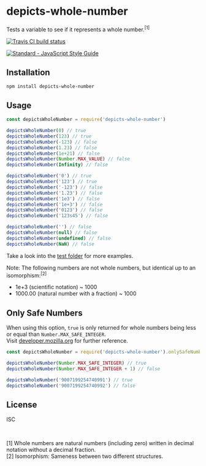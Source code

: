 
depicts-whole-number
====================

Tests a variable to see if it represents a whole number.<sup>[1]</sup>


[![Travis CI build status](https://travis-ci.org/nodexo/depicts-whole-number.svg?branch=master)](https://travis-ci.org/nodexo/depicts-whole-number)

[![Standard - JavaScript Style Guide](https://cdn.rawgit.com/feross/standard/master/badge.svg)](https://github.com/feross/standard)


Installation
------------

    npm install depicts-whole-number


Usage
-----

```javascript
const depictsWholeNumber = require('depicts-whole-number')

depictsWholeNumber(0) // true
depictsWholeNumber(123) // true
depictsWholeNumber(-123) // false
depictsWholeNumber(1.23) // false
depictsWholeNumber(1e+21) // false
depictsWholeNumber(Number.MAX_VALUE) // false
depictsWholeNumber(Infinity) // false

depictsWholeNumber('0') // true
depictsWholeNumber('123') // true
depictsWholeNumber('-123') // false
depictsWholeNumber('1.23') // false
depictsWholeNumber('1e3') // false
depictsWholeNumber('1e+3') // false
depictsWholeNumber('0123') // false
depictsWholeNumber('123s45') // false

depictsWholeNumber('') // false
depictsWholeNumber(null) // false
depictsWholeNumber(undefined) // false
depictsWholeNumber(NaN) // false
```

Take a look into the [test folder](https://github.com/nodexo/depicts-whole-number/tree/master/test) for more examples.

Note: The following numbers are not whole numbers, but identical up to an isomorphism:<sup>[2]</sup>
- 1e+3 (scientific notation) ~ 1000
- 1000.00 (natural number with a fraction) ~ 1000


Only Safe Numbers
-----------------
When using this option, `true` is only returned for whole numbers being less or equal than `Number.MAX_SAFE_INTEGER`.  
Visit [developer.mozilla.org](https://developer.mozilla.org/en-US/docs/Web/JavaScript/Reference/Global_Objects/Number/MAX_SAFE_INTEGER) 
for further reference.

```javascript
const depictsWholeNumber = require('depicts-whole-number').onlySafeNumbers

depictsWholeNumber(Number.MAX_SAFE_INTEGER) // true
depictsWholeNumber(Number.MAX_SAFE_INTEGER + 1) // false

depictsWholeNumber('9007199254740991') // true
depictsWholeNumber('9007199254740992') // false
```

License
-------
ISC

<p>&nbsp;</p> 
  
[1] Whole numbers are natural numbers (including zero) written in decimal notation without a decimal fraction.  
[2] Isomorphism: Sameness between two different structures.
